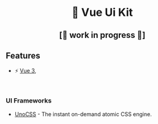 <h1 align='center'>
🎨 Vue Ui Kit <br>
</h1>

<h2 align='center'> [🚧 work in progress 🚧] </h2>

## Features

- ⚡️ [Vue 3](https://github.com/vuejs/vue-next),

<br>

### UI Frameworks

- [UnoCSS](https://github.com/antfu/unocss) - The instant on-demand atomic CSS engine.


